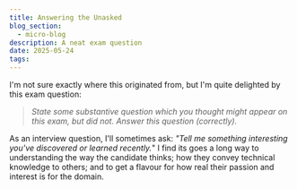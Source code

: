```yaml
---
title: Answering the Unasked
blog_section:
  - micro-blog
description: A neat exam question
date: 2025-05-24
tags: 
---
```


I'm not sure exactly where this originated from, but I'm quite delighted by this exam question:

> _State some substantive question which you thought might appear on this exam, but did not. Answer this question (correctly)._

As an interview question, I'll sometimes ask: _"Tell me something interesting you've discovered or learned recently._" I find its goes a long way to understanding the way the candidate thinks; how they convey technical knowledge to others; and to get a flavour for how real their passion and interest is for the domain.
